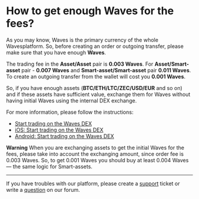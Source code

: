 # How to get enough Waves for the fees?

As you may know, Waves is the primary currency of the whole Wavesplatform. So, before creating an order or outgoing transfer, please make sure that you have enough **Waves**.

The trading fee in the **Asset/Asset** pair is **0.003 Waves**. For **Asset/Smart-asset** pair - **0.007 Waves** and **Smart-asset/Smart-asset** pair **0.011 Waves**.
To create an outgoing transfer from the wallet will cost you **0.001 Waves**.

So, if you have enough assets (**BTC/ETH/LTC/ZEC/USD/EUR** and so on) and if these assets have sufficient value, exchange them for Waves without having initial Waves using the internal DEX exchange.

For more information, please follow the instructions:

* [Start trading on the Waves DEX](/waves-client/waves-dex/start-trading-on-the-waves-dex.md)
* [iOS: Start trading on the Waves DEX](/waves-client/mobile-apps/iOS/waves-dex/start-trading-on-the-waves-dex.md)
* [Android: Start trading on the Waves DEX](/waves-client/mobile-apps/android/waves-dex/start-trading-on-the-waves-dex.md)

**Warning** When you are exchanging assets to get the initial Waves for the fees, please take into account the exchanging amount, since order fee is 0.003 Waves. So, to get 0.001 Waves you should buy at least 0.004 Waves — the same logic for Smart-assets.

___

If you have troubles with our platform, please create a [support](https://support.wavesplatform.com/) ticket or write a [question](https://forum.wavesplatform.com/) on our forum.
